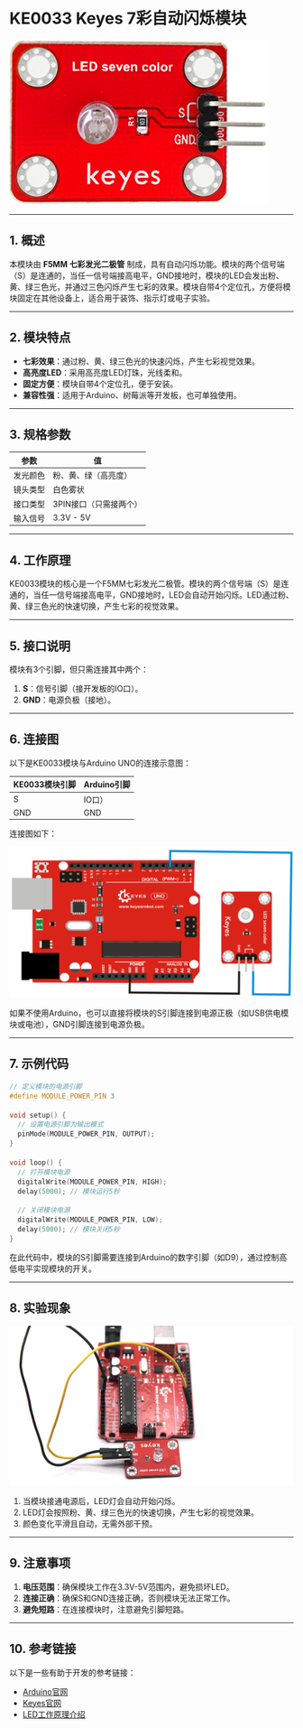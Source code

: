 # **KE0033 Keyes 7彩自动闪烁模块**

![image-20250312154649655](media/image-20250312154649655.png)

---

## **1. 概述**

本模块由 **F5MM 七彩发光二极管** 制成，具有自动闪烁功能。模块的两个信号端（S）是连通的，当任一信号端接高电平，GND接地时，模块的LED会发出粉、黄、绿三色光，并通过三色闪烁产生七彩的效果。模块自带4个定位孔，方便将模块固定在其他设备上，适合用于装饰、指示灯或电子实验。

---

## **2. 模块特点**

- **七彩效果**：通过粉、黄、绿三色光的快速闪烁，产生七彩视觉效果。
- **高亮度LED**：采用高亮度LED灯珠，光线柔和。
- **固定方便**：模块自带4个定位孔，便于安装。
- **兼容性强**：适用于Arduino、树莓派等开发板，也可单独使用。

---

## **3. 规格参数**

| 参数            | 值                     |
|-----------------|------------------------|
| 发光颜色        | 粉、黄、绿（高亮度）  |
| 镜头类型        | 白色雾状              |
| 接口类型        | 3PIN接口（只需接两个） |
| 输入信号        | 3.3V - 5V             |

---

## **4. 工作原理**

KE0033模块的核心是一个F5MM七彩发光二极管。模块的两个信号端（S）是连通的，当任一信号端接高电平，GND接地时，LED会自动开始闪烁。LED通过粉、黄、绿三色光的快速切换，产生七彩的视觉效果。

---

## **5. 接口说明**

模块有3个引脚，但只需连接其中两个：
1. **S**：信号引脚（接开发板的IO口）。
2. **GND**：电源负极（接地）。

---

## **6. 连接图**

以下是KE0033模块与Arduino UNO的连接示意图：

| KE0033模块引脚 | Arduino引脚 |
|----------------|-------------|
| S              | IO口）|
| GND            | GND         |

连接图如下：

![image-20250312154704551](media/image-20250312154704551.png)

如果不使用Arduino，也可以直接将模块的S引脚连接到电源正极（如USB供电模块或电池），GND引脚连接到电源负极。

---

## **7. 示例代码**

```cpp
// 定义模块的电源引脚
#define MODULE_POWER_PIN 3

void setup() {
  // 设置电源引脚为输出模式
  pinMode(MODULE_POWER_PIN, OUTPUT);
}

void loop() {
  // 打开模块电源
  digitalWrite(MODULE_POWER_PIN, HIGH);
  delay(5000); // 模块运行5秒

  // 关闭模块电源
  digitalWrite(MODULE_POWER_PIN, LOW);
  delay(5000); // 模块关闭5秒
}
```

在此代码中，模块的S引脚需要连接到Arduino的数字引脚（如D9），通过控制高低电平实现模块的开关。

---

## **8. 实验现象**

![KE0033](media/KE0033.gif)

1. 当模块接通电源后，LED灯会自动开始闪烁。
2. LED灯会按照粉、黄、绿三色光的快速切换，产生七彩的视觉效果。
3. 颜色变化平滑且自动，无需外部干预。

---

## **9. 注意事项**

1. **电压范围**：确保模块工作在3.3V-5V范围内，避免损坏LED。
2. **连接正确**：确保S和GND连接正确，否则模块无法正常工作。
3. **避免短路**：在连接模块时，注意避免引脚短路。


---

## **10. 参考链接**

以下是一些有助于开发的参考链接：
- [Arduino官网](https://www.arduino.cc/)
- [Keyes官网](http://www.keyes-robot.com/)
- [LED工作原理介绍](https://en.wikipedia.org/wiki/LED_circuit)

